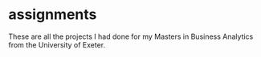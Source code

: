 # assignments

These are all the projects I had done for my Masters in Business Analytics from the University of Exeter. 
